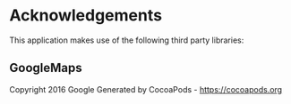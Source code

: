 # Acknowledgements
This application makes use of the following third party libraries:

## GoogleMaps

Copyright 2016 Google
Generated by CocoaPods - https://cocoapods.org
